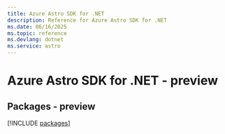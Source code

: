 ```yaml
---
title: Azure Astro SDK for .NET
description: Reference for Azure Astro SDK for .NET
ms.date: 06/16/2025
ms.topic: reference
ms.devlang: dotnet
ms.service: astro
---
```

# Azure Astro SDK for .NET - preview
## Packages - preview
[!INCLUDE [packages](astro-index.md)]
